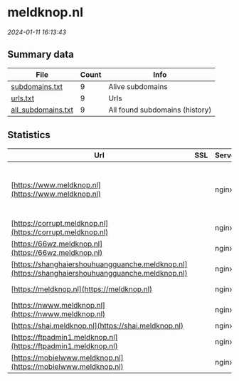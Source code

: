 # meldknop.nl
*2024-01-11 16:13:43*
## Summary data
| File       | Count | Info |
|------------|-------|------|
|[subdomains.txt](/data/meldknop.nl/subdomains.txt)|9|Alive subdomains|
|[urls.txt](/data/meldknop.nl/urls.txt)|9|Urls|
|[all_subdomains.txt](/data/meldknop.nl/all_subdomains.txt)|9|All found subdomains (history)|
## Statistics
| Url | SSL | Server | Cookie | HSTS | CSP | XFO | XXP | RP | Tech |Title |
|------------|-------|------|------|------|------|------|------|------|------|------|
|[https://www.meldknop.nl](https://www.meldknop.nl)| |nginx| |:white_check_mark: | | :white_check_mark: | :white_check_mark: | :white_check_mark: |HSTS MySQL Nginx PHP WordPress Yoast SEO:21.8|Meldknop.nl - Ie...|
|[https://corrupt.meldknop.nl](https://corrupt.meldknop.nl)| |nginx| | | | | | :white_check_mark: |Nginx||
|[https://66wz.meldknop.nl](https://66wz.meldknop.nl)| |nginx| | | | | | :white_check_mark: |Nginx||
|[https://shanghaiershouhuangguanche.meldknop.nl](https://shanghaiershouhuangguanche.meldknop.nl)| |nginx| | | | | | :white_check_mark: |Nginx||
|[https://meldknop.nl](https://meldknop.nl)| |nginx| |:white_check_mark: | | :white_check_mark: | :white_check_mark: | :white_check_mark: |HSTS Nginx||
|[https://nwww.meldknop.nl](https://nwww.meldknop.nl)| |nginx| | | | | | :white_check_mark: |Nginx||
|[https://shai.meldknop.nl](https://shai.meldknop.nl)| |nginx| | | | | | :white_check_mark: |Nginx||
|[https://ftpadmin1.meldknop.nl](https://ftpadmin1.meldknop.nl)| |nginx| | | | | | :white_check_mark: |Nginx||
|[https://mobielwww.meldknop.nl](https://mobielwww.meldknop.nl)| |nginx| | | | | | :white_check_mark: |Nginx||